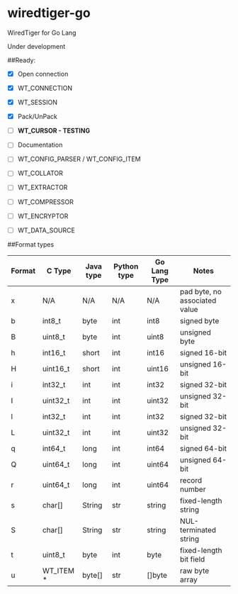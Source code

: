 # wiredtiger-go
WiredTiger for Go Lang

Under development

##Ready:
- [x] Open connection
- [x] WT_CONNECTION
- [x] WT_SESSION
- [x] Pack/UnPack
- [ ] **WT_CURSOR - TESTING**
- [ ] Documentation
- [ ] WT_CONFIG_PARSER / WT_CONFIG_ITEM
- [ ] WT_COLLATOR
- [ ] WT_EXTRACTOR
- [ ] WT_COMPRESSOR
- [ ] WT_ENCRYPTOR
- [ ] WT_DATA_SOURCE
 

##Format types

| Format | C Type | Java type| Python type | Go Lang Type | Notes |
| --- | --- | --- | --- | --- | --- |
| x | N/A | N/A | N/A | N/A | pad byte, no associated value |
| b | int8_t | byte | int | int8 | signed byte |
| B | uint8_t | byte | int | uint8 | unsigned byte |
| h | int16_t | short | int | int16 | signed 16-bit |
| H | uint16_t | short | int | uint16 | unsigned 16-bit|
| i | int32_t | int | int | int32 | signed 32-bit | 
| I | uint32_t | int | int | uint32 | unsigned 32-bit |
| l | int32_t | int | int | int32 | signed 32-bit |
| L | uint32_t | int | int | uint32 | unsigned 32-bit |
| q | int64_t | long | int | int64 | signed 64-bit |
| Q | uint64_t | long | int | uint64 | unsigned 64-bit |
| r | uint64_t | long | int | uint64 | record number |
| s | char[] | String | str | string | fixed-length string |
| S | char[] | String | str | string | NUL-terminated string |
| t | uint8_t | byte | int | byte | fixed-length bit field |
| u | WT_ITEM * | byte[] | str | []byte | raw byte array |




